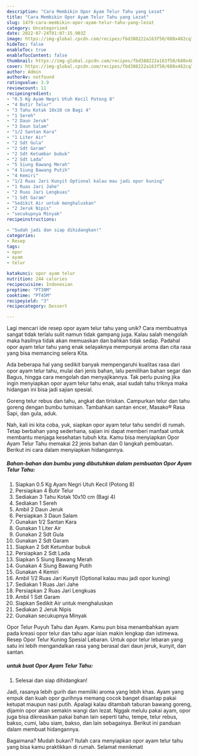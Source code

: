 ```yaml
---
description: "Cara Membikin Opor Ayam Telur Tahu yang Lezat"
title: "Cara Membikin Opor Ayam Telur Tahu yang Lezat"
slug: 1479-cara-membikin-opor-ayam-telur-tahu-yang-lezat
category: Uncategorized
date: 2022-07-24T01:07:15.903Z
image: https://img-global.cpcdn.com/recipes/fbd388222a163f50/680x482cq70/opor-ayam-telur-tahu-foto-resep-utama.jpg
hideToc: false
enableToc: true
enableTocContent: false
thumbnail: https://img-global.cpcdn.com/recipes/fbd388222a163f50/680x482cq70/opor-ayam-telur-tahu-foto-resep-utama.jpg
cover: https://img-global.cpcdn.com/recipes/fbd388222a163f50/680x482cq70/opor-ayam-telur-tahu-foto-resep-utama.jpg
author: Admin
authorAv: notfound
ratingvalue: 3.9
reviewcount: 11
recipeingredient:
- "0.5 Kg Ayam Negri Utuh Kecil Potong 8"
- "4 Butir Telur"
- "3 Tahu Kotak 10x10 cm Bagi 4"
- "1 Sereh"
- "2 Daun Jeruk"
- "3 Daun Salam"
- "1/2 Santan Kara"
- "1 Liter Air"
- "2 Sdt Gula"
- "2 Sdt Garam"
- "2 Sdt Ketumbar bubuk"
- "2 Sdt Lada"
- "5 Siung Bawang Merah"
- "4 Siung Bawang Putih"
- "4 Kemiri"
- "1/2 Ruas Jari Kunyit Optional kalau mau jadi opor kuning"
- "1 Ruas Jari Jahe"
- "2 Ruas Jari Lengkuas"
- "1 Sdt Garam"
- "Sedikit Air untuk menghaluskan"
- "2 Jeruk Nipis"
- "secukupnya Minyak"
recipeinstructions:

- "Sudah jadi dan siap dihidangkan!"
categories:
- Resep
tags:
- opor
- ayam
- telur

katakunci: opor ayam telur 
nutrition: 244 calories
recipecuisine: Indonesian
preptime: "PT30M"
cooktime: "PT45M"
recipeyield: "3"
recipecategory: Dessert

---
```





Lagi mencari ide resep opor ayam telur tahu yang unik? Cara membuatnya sangat tidak terlalu sulit namun tidak gampang juga. Kalau salah mengolah maka hasilnya tidak akan memuaskan dan bahkan tidak sedap. Padahal opor ayam telur tahu yang enak selayaknya mempunyai aroma dan cita rasa yang bisa memancing selera Kita.





Ada beberapa hal yang sedikit banyak mempengaruhi kualitas rasa dari opor ayam telur tahu, mulai dari jenis bahan, lalu pemilihan bahan segar dan Bagus, hingga cara mengolah dan menyajikannya. Tak perlu pusing jika ingin menyiapkan opor ayam telur tahu enak,      asal sudah tahu triknya maka hidangan ini bisa jadi sajian spesial.














Goreng telur rebus dan tahu, angkat dan tiriskan. Campurkan telur dan tahu goreng dengan bumbu tumisan. Tambahkan santan encer, Masako® Rasa Sapi, dan gula, aduk.






Nah, kali ini kita coba, yuk, siapkan opor ayam telur tahu sendiri di rumah. Tetap berbahan yang sederhana, sajian ini dapat memberi manfaat untuk membantu menjaga kesehatan tubuh kita. Kamu bisa menyiapkan Opor Ayam Telur Tahu memakai 22 jenis bahan dan 0 langkah pembuatan. Berikut ini cara dalam menyiapkan hidangannya.

<!--inarticleads1-->

##### Bahan-bahan dan bumbu yang dibutuhkan dalam pembuatan Opor Ayam Telur Tahu:

1. Siapkan 0.5 Kg Ayam Negri Utuh Kecil (Potong 8)
1. Persiapkan 4 Butir Telur
1. Sediakan 3 Tahu Kotak 10x10 cm (Bagi 4)
1. Sediakan 1 Sereh
1. Ambil 2 Daun Jeruk
1. Persiapkan 3 Daun Salam
1. Gunakan 1/2 Santan Kara
1. Gunakan 1 Liter Air
1. Gunakan 2 Sdt Gula
1. Gunakan 2 Sdt Garam
1. Siapkan 2 Sdt Ketumbar bubuk
1. Persiapkan 2 Sdt Lada
1. Siapkan 5 Siung Bawang Merah
1. Gunakan 4 Siung Bawang Putih
1. Gunakan 4 Kemiri
1. Ambil 1/2 Ruas Jari Kunyit (Optional kalau mau jadi opor kuning)
1. Sediakan 1 Ruas Jari Jahe
1. Persiapkan 2 Ruas Jari Lengkuas
1. Ambil 1 Sdt Garam
1. Siapkan Sedikit Air untuk menghaluskan
1. Sediakan 2 Jeruk Nipis
1. Gunakan secukupnya Minyak


Opor Telur Puyuh Tahu dan Ayam. Kamu pun bisa menambahkan ayam pada kreasi opor telur dan tahu agar isian makin lengkap dan istimewa. Resep Opor Telur Kuning Spesial Lebaran. Untuk opor telur lebaran yang satu ini lebih mengandalkan rasa yang berasal dari daun jeruk, kunyit, dan santan. 

<!--inarticleads2-->

#####  untuk buat Opor Ayam Telur Tahu:


1. Selesai dan siap dihidangkan!

Jadi, rasanya lebih gurih dan memiliki aroma yang lebih khas. Ayam yang empuk dan kuah opor gurihnya memang cocok banget disantap pakai ketupat maupun nasi putih. Apalagi kalau ditambah taburan bawang goreng, dijamin opor akan semakin wangi dan lezat. Nggak melulu pakai ayam, opor juga bisa dikreasikan pakai bahan lain seperti tahu, tempe, telur rebus, bakso, cumi, labu siam, bakso, dan lain sebagainya. Berikut ini panduan dalam membuat hidangannya. 

Bagaimana? Mudah bukan? Itulah cara menyiapkan opor ayam telur tahu yang bisa kamu praktikkan di rumah. Selamat menikmati
